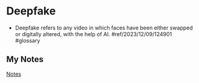 # Deepfake
- Deepfake refers to any video in which faces have been either swapped or digitally altered, with the help of AI. #ref/2023/12/09/124901 #glossary 
## My Notes
[Notes](mynotes/deep-fake-notes.md)
